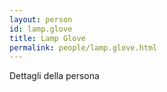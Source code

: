 ```yaml
---
layout: person
id: lamp.glove
title: Lamp Glove
permalink: people/lamp.glove.html
---
```


Dettagli della persona